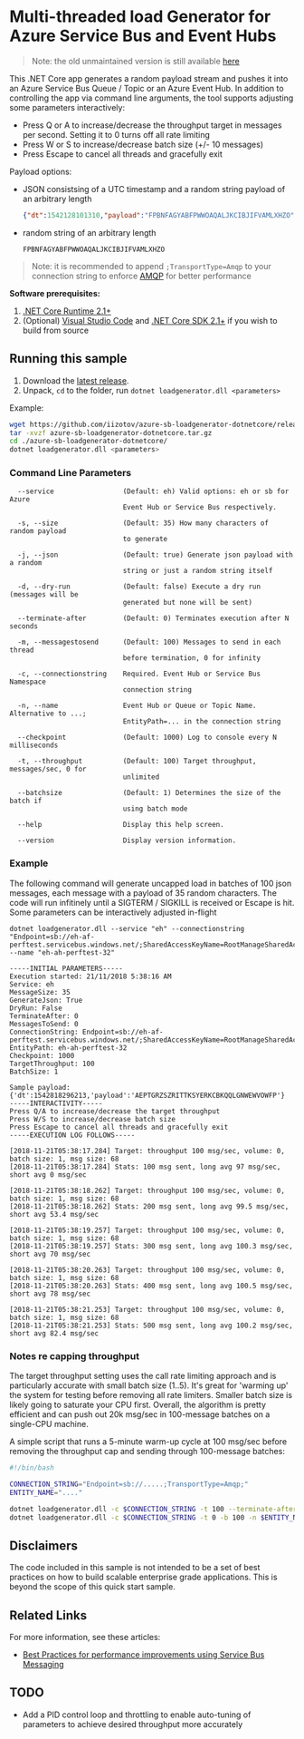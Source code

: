 # Multi-threaded load Generator for Azure Service Bus and Event Hubs
> Note: the old unmaintained version is still available [here](https://github.com/iizotov/azure-sb-loadgenerator)

This .NET Core app generates a random payload stream and pushes it into an Azure Service Bus Queue / Topic or an Azure Event Hub. In addition to controlling the app via command line arguments, the tool supports adjusting some parameters interactively:

* Press Q or A to increase/decrease the throughput target in messages per second. Setting it to 0 turns off all rate limiting 
* Press W or S to increase/decrease batch size (+/- 10 messages)
* Press Escape to cancel all threads and gracefully exit

Payload options: 
* JSON consistsing of a UTC timestamp and a random string payload of an arbitrary length
    ```json
    {"dt":1542128101310,"payload":"FPBNFAGYABFPWWOAQALJKCIBJIFVAMLXHZO"}
    ```
* random string of an arbitrary length
    ```
    FPBNFAGYABFPWWOAQALJKCIBJIFVAMLXHZO
    ```
> Note: it is recommended to append `;TransportType=Amqp` to your connection string to enforce [AMQP](https://docs.microsoft.com/en-us/azure/service-bus-messaging/service-bus-amqp-dotnet) for better performance

**Software prerequisites:**
1. [.NET Core Runtime 2.1+](https://www.microsoft.com/net/download)
2. (Optional) [Visual Studio Code](https://code.visualstudio.com/) and [.NET Core SDK 2.1+](https://www.microsoft.com/net/download) if you wish to build from source

## Running this sample
1. Download the [latest release](https://github.com/iizotov/azure-sb-loadgenerator-dotnetcore/releases/latest).
2. Unpack, `cd` to the folder, run `dotnet loadgenerator.dll <parameters>`

Example:
```bash
wget https://github.com/iizotov/azure-sb-loadgenerator-dotnetcore/releases/download/2.0.3/azure-sb-loadgenerator-dotnetcore.tar.gz
tar -xvzf azure-sb-loadgenerator-dotnetcore.tar.gz
cd ./azure-sb-loadgenerator-dotnetcore/
dotnet loadgenerator.dll <parameters>
```
   
### Command Line Parameters
```
  --service                 (Default: eh) Valid options: eh or sb for Azure
                            Event Hub or Service Bus respectively.

  -s, --size                (Default: 35) How many characters of random payload
                            to generate

  -j, --json                (Default: true) Generate json payload with a random 
                            string or just a random string itself

  -d, --dry-run             (Default: false) Execute a dry run (messages will be
                            generated but none will be sent)

  --terminate-after         (Default: 0) Terminates execution after N seconds

  -m, --messagestosend      (Default: 100) Messages to send in each thread 
                            before termination, 0 for infinity

  -c, --connectionstring    Required. Event Hub or Service Bus Namespace 
                            connection string

  -n, --name                Event Hub or Queue or Topic Name. Alternative to ...;
                            EntityPath=... in the connection string

  --checkpoint              (Default: 1000) Log to console every N milliseconds

  -t, --throughput          (Default: 100) Target throughput, messages/sec, 0 for 
                            unlimited

  --batchsize               (Default: 1) Determines the size of the batch if 
                            using batch mode

  --help                    Display this help screen.

  --version                 Display version information.
```

### Example
The following command will generate uncapped load in batches of 100 json messages, each message with a payload of 35 random characters. The code will run infitinely until a SIGTERM / SIGKILL is received or Escape is hit. Some parameters can be interactively adjusted in-flight

```
dotnet loadgenerator.dll --service "eh" --connectionstring "Endpoint=sb://eh-af-perftest.servicebus.windows.net/;SharedAccessKeyName=RootManageSharedAccessKey;SharedAccessKey=****;TransportType=Amqp;" --name "eh-ah-perftest-32"

-----INITIAL PARAMETERS-----
Execution started: 21/11/2018 5:38:16 AM
Service: eh
MessageSize: 35
GenerateJson: True
DryRun: False
TerminateAfter: 0
MessagesToSend: 0
ConnectionString: Endpoint=sb://eh-af-perftest.servicebus.windows.net/;SharedAccessKeyName=RootManageSharedAccessKey;SharedAccessKey=***;TransportType=Amqp;
EntityPath: eh-ah-perftest-32
Checkpoint: 1000
TargetThroughput: 100
BatchSize: 1

Sample payload: {'dt':1542818296213,'payload':'AEPTGRZSZRITTKSYERKCBKQQLGNWEWVOWFP'}
-----INTERACTIVITY-----
Press Q/A to increase/decrease the target throughput
Press W/S to increase/decrease batch size
Press Escape to cancel all threads and gracefully exit
-----EXECUTION LOG FOLLOWS-----

[2018-11-21T05:38:17.284] Target: throughput 100 msg/sec, volume: 0, batch size: 1, msg size: 68
[2018-11-21T05:38:17.284] Stats: 100 msg sent, long avg 97 msg/sec, short avg 0 msg/sec

[2018-11-21T05:38:18.262] Target: throughput 100 msg/sec, volume: 0, batch size: 1, msg size: 68
[2018-11-21T05:38:18.262] Stats: 200 msg sent, long avg 99.5 msg/sec, short avg 53.4 msg/sec

[2018-11-21T05:38:19.257] Target: throughput 100 msg/sec, volume: 0, batch size: 1, msg size: 68
[2018-11-21T05:38:19.257] Stats: 300 msg sent, long avg 100.3 msg/sec, short avg 70 msg/sec

[2018-11-21T05:38:20.263] Target: throughput 100 msg/sec, volume: 0, batch size: 1, msg size: 68
[2018-11-21T05:38:20.263] Stats: 400 msg sent, long avg 100.5 msg/sec, short avg 78 msg/sec

[2018-11-21T05:38:21.253] Target: throughput 100 msg/sec, volume: 0, batch size: 1, msg size: 68
[2018-11-21T05:38:21.253] Stats: 500 msg sent, long avg 100.2 msg/sec, short avg 82.4 msg/sec
``` 
### Notes re capping throughput
The target throughput setting uses the call rate limiting approach and is particularly accurate with small batch size (1..5). It's great for 'warming up' the system for testing before removing all rate limiters. Smaller batch size is likely going to saturate your CPU first. Overall, the algorithm is pretty efficient and can push out 20k msg/sec in 100-message batches on a single-CPU machine.

A simple script that runs a 5-minute warm-up cycle at 100 msg/sec before removing the throughput cap and sending through 100-message batches:

```bash
#!/bin/bash

CONNECTION_STRING="Endpoint=sb://.....;TransportType=Amqp;"
ENTITY_NAME="...."

dotnet loadgenerator.dll -c $CONNECTION_STRING -t 100 --terminate-after 300 -b 1 -n $ENTITY_NAME
dotnet loadgenerator.dll -c $CONNECTION_STRING -t 0 -b 100 -n $ENTITY_NAME

```

## Disclaimers
The code included in this sample is not intended to be a set of best practices on how to build scalable enterprise grade applications. This is beyond the scope of this quick start sample.

## Related Links
For more information, see these articles:
- [Best Practices for performance improvements using Service Bus Messaging](https://docs.microsoft.com/en-us/azure/service-bus-messaging/service-bus-performance-improvements)

## TODO
* Add a PID control loop and throttling to enable auto-tuning of parameters to achieve desired throughput more accurately